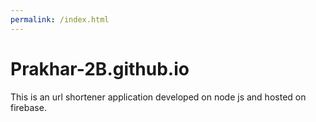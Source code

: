```yaml
---
permalink: /index.html
---
```

# Prakhar-2B.github.io

This is an url shortener application developed on node js and hosted on firebase.
